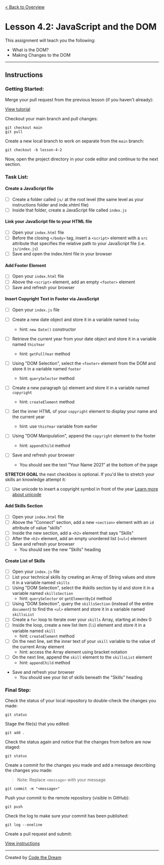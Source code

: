 [< Back to Overview](../../README.md)

# Lesson 4.2: JavaScript and the DOM

This assignment will teach you the following:

- What is the DOM?
- Making Changes to the DOM

---

## Instructions

### Getting Started:

Merge your pull request from the previous lesson (if you haven't already):

[View tutorial](../common/how-to-merge.md)


Checkout your main branch and pull changes:

    git checkout main
    git pull

Create a new local branch to work on separate from the `main` branch:

    git checkout -b lesson-4-2

Now, open the project directory in your code editor and continue to the next section.

### Task List:

#### Create a JavaScript file

- [ ] Create a folder called `js/` at the root level (the same level as your instructions folder and inde.xhtml file)
- [ ] Inside that folder, create a JavaScript file called `index.js`

#### Link your JavaScript file to your HTML file

- [ ] Open your `index.html` file
- [ ] Before the closing `</body>` tag, insert a `<script>` element with a `src` attribute that specifies the relative path to your JavaScript file (i.e. `js/index.js`)
- [ ] Save and open the index.html file in your browser

#### Add Footer Element

- [ ] Open your `index.html` file
- [ ] Above the `<script>` element, add an empty `<footer>` element
- [ ] Save and refresh your browser

#### Insert Copyright Text in Footer via JavaScript

- [ ] Open your `index.js` file

- [ ] Create a new date object and store it in a variable named `today`
  - hint: `new Date()` constructor
- [ ] Retrieve the current year from your date object and store it in a variable named `thisYear`
  - hint: `getFullYear` method

- [ ] Using "DOM Selection", select the `<footer>` element from the DOM and store it in a variable named `footer`
  - hint: `querySelector` method
- [ ] Create a new paragraph (`p`) element and store it in a variable named `copyright`
  - hint: `createElement` method
- [ ] Set the inner HTML of your `copyright` element to display your name and the current year
  - hint: use `thisYear` variable from earlier
- [ ] Using "DOM Manipulation", append the `copyright` element to the footer
  - hint: `appendChild` method
- [ ] Save and refresh your browser
  - You should see the text "Your Name 2021" at the bottom of the page

**STRETCH GOAL** the next checkbox is optional.  If you'd like to stretch your skills an knowledge attempt it:

- [ ] Use unicode to insert a copyright symbol in front of the year <a href="https://www.w3schools.com/charsets/ref_utf_symbols.asp" target="_blank">Learn more about unicode</a>



#### Add Skills Section

- [ ] Open your `index.html` file
- [ ] Above the "Connect" section, add a new `<section>` element with an `id` attribute of value "skills"
- [ ] Inside the new section, add a `<h2>` element that says "Skills"
- [ ] After the `<h2>` element, add an empty unordered list (`<ul>`) element
- [ ] Save and refresh your browser
  - You should see the new "Skills" heading

#### Create List of Skills

- [ ] Open your `index.js` file
- [ ] List your technical skills by creating an Array of String values and store it in a variable named `skills`
- [ ] Using "DOM Selection", select the #skills section by id and store it in a variable named `skillsSection`
  - hint: `querySelector` or `getElementById` method
- [ ] Using "DOM Selection", query the `skillsSection` (instead of the entire `document`) to find the `<ul>` element and store it in a variable named `skillsList`
- [ ] Create a `for` loop to iterate over your `skills` Array, starting at index 0
- [ ] Inside the loop, create a new list item (`li`) element and store it in a variable named `skill`
  - hint: `createElement` method
- [ ] On the next line, set the inner text of your `skill` variable to the value of the current Array element
  - hint: access the Array element using bracket notation
- [ ] On the next line, append the `skill` element to the `skillsList` element
  - hint: `appendChild` method
- Save and refresh your browser
  - You should see your list of skills beneath the "Skills" heading

### Final Step:

Check the status of your local repository to double-check the changes you made:

    git status

Stage the file(s) that you edited:

    git add .

Check the status again and notice that the changes from before are now staged:

    git status

Create a commit for the changes you made and add a message describing the changes you made:

> Note: Replace `<message>` with your message

    git commit -m "<message>"

Push your commit to the remote repository (visible in GitHub):

    git push

Check the log to make sure your commit has been published:

    git log --oneline

Create a pull request and submit:

[View instructions](../common/how-to-pull-request.md)

---

Created by [Code the Dream](https://www.codethedream.org)
